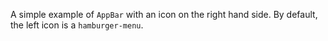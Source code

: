 A simple example of `AppBar` with an icon on the right hand side. By default, the left icon is a `hamburger-menu`.
